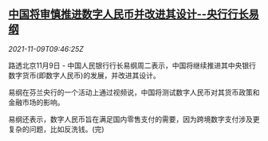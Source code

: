 <!--1636452062000-->
[中国将审慎推进数字人民币并改进其设计--央行行长易纲](https://cn.reuters.com/article/pboc-yigang-digital-rmb-1109-tues-idCNKBS2HU0Z2)
------

<div><i>2021-11-09T09:46:25Z</i></div><p>路透北京11月9日 - 中国人民银行行长易纲周二表示，中国将继续推进其中央银行数字货币(即数字人民币)的发展，并改进其设计。</p><p>易纲在芬兰央行的一个活动上通过视频说，中国将测试数字人民币对其货币政策和金融市场的影响。</p><p>易纲还表示，数字人民币旨在满足国内零售支付的需要，因为跨境数字支付涉及更复杂的问题，比如反洗钱。(完)</p>
